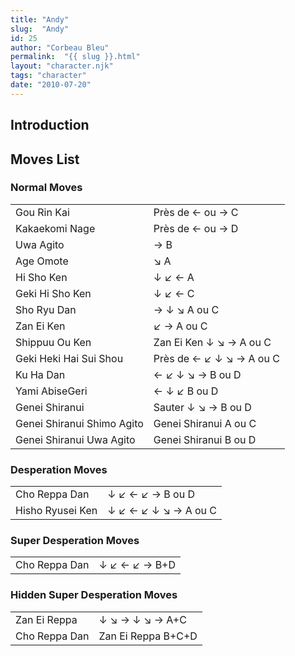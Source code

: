 ```yaml
---
title: "Andy"
slug:  "Andy"
id: 25
author: "Corbeau Bleu"
permalink:  "{{ slug }}.html"
layout: "character.njk"
tags: "character"
date: "2010-07-20"
---
```


## Introduction

## Moves List

### Normal Moves

|                            |                          |
|----------------------------|--------------------------|
| Gou Rin Kai                | Près de ← ou → C         |
| Kakaekomi Nage             | Près de ← ou → D         |
| Uwa Agito                  | → B                      |
| Age Omote                  | ↘ A                      |
| Hi Sho Ken                 | ↓ ↙ ← A                  |
| Geki Hi Sho Ken            | ↓ ↙ ← C                  |
| Sho Ryu Dan                | → ↓ ↘ A ou C             |
| Zan Ei Ken                 | ↙ → A ou C               |
| Shippuu Ou Ken             | Zan Ei Ken ↓ ↘ → A ou C  |
| Geki Heki Hai Sui Shou     | Près de ← ↙ ↓ ↘ → A ou C |
| Ku Ha Dan                  | ← ↙ ↓ ↘ → B ou D         |
| Yami AbiseGeri             | ← ↓ ↙ B ou D             |
| Genei Shiranui             | Sauter ↓ ↘ → B ou D      |
| Genei Shiranui Shimo Agito | Genei Shiranui A ou C    |
| Genei Shiranui Uwa Agito   | Genei Shiranui B ou D    |

### Desperation Moves

|                  |                      |
|------------------|----------------------|
| Cho Reppa Dan    | ↓ ↙ ← ↙ → B ou D     |
| Hisho Ryusei Ken | ↓ ↙ ← ↙ ↓ ↘ → A ou C |

### Super Desperation Moves

|               |               |
|---------------|---------------|
| Cho Reppa Dan | ↓ ↙ ← ↙ → B+D |

### Hidden Super Desperation Moves

|               |                    |
|---------------|--------------------|
| Zan Ei Reppa  | ↓ ↘ → ↓ ↘ → A+C    |
| Cho Reppa Dan | Zan Ei Reppa B+C+D |
